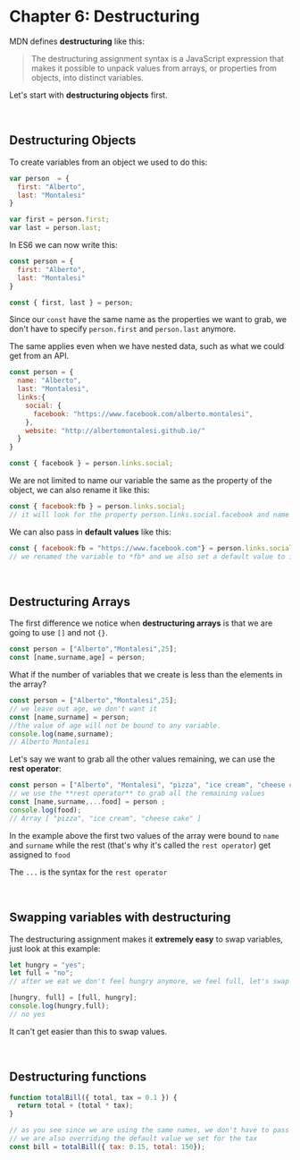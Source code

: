 # Chapter 6: Destructuring

MDN defines **destructuring** like this:

> The destructuring assignment syntax is a JavaScript expression that makes it possible to unpack values from arrays, or properties from objects, into distinct variables.

Let's start with **destructuring objects** first.

&nbsp;

## Destructuring Objects

To create variables from an object we used to do this:

```javascript
var person  = {
  first: "Alberto",
  last: "Montalesi"
}

var first = person.first;
var last = person.last;
```

In ES6 we can now write this:

```javascript
const person = {
  first: "Alberto",
  last: "Montalesi"
}

const { first, last } = person;
```

Since our `const` have the same name as the properties we want to grab, we don't have to specify `person.first` and `person.last` anymore.

The same applies even when we have nested data, such as what we could get from an API.

```javascript
const person = {
  name: "Alberto",
  last: "Montalesi",
  links:{
    social: {
      facebook: "https://www.facebook.com/alberto.montalesi",
    },
    website: "http://albertomontalesi.github.io/"
  }
}

const { facebook } = person.links.social;
```

We are not limited to name our variable the same as the property of the object, we can also rename it like this:

```javascript
const { facebook:fb } = person.links.social;
// it will look for the property person.links.social.facebook and name the variable fb
```

We can also pass in **default values** like this:

```javascript
const { facebook:fb = "https://www.facebook.com"} = person.links.social;
// we renamed the variable to *fb* and we also set a default value to it
```

&nbsp;

## Destructuring Arrays

The first difference we notice when **destructuring arrays** is that we are going to use `[]` and not `{}`.

```javascript
const person = ["Alberto","Montalesi",25];
const [name,surname,age] = person;
```

What if the number of variables that we create is less than the elements in the array?

```javascript
const person = ["Alberto","Montalesi",25];
// we leave out age, we don't want it
const [name,surname] = person;
//the value of age will not be bound to any variable.
console.log(name,surname);
// Alberto Montalesi
```

Let's say we want to grab all the other values remaining, we can use the **rest operator**:

```javascript
const person = ["Alberto", "Montalesi", "pizza", "ice cream", "cheese cake"];
// we use the **rest operator** to grab all the remaining values
const [name,surname,...food] = person ;
console.log(food);
// Array [ "pizza", "ice cream", "cheese cake" ]
```

In the example above the first two values of the array were bound to `name` and `surname` while the rest (that's why it's called the `rest operator`) get assigned to `food`

The `...` is the syntax for the `rest operator`

&nbsp;

## Swapping variables with destructuring

The destructuring assignment makes it **extremely easy** to swap variables, just look at this example:

```javascript
let hungry = "yes";
let full = "no";
// after we eat we don't feel hungry anymore, we feel full, let's swap the values

[hungry, full] = [full, hungry];
console.log(hungry,full);
// no yes
```

It can't get easier than this to swap values.

&nbsp;

## Destructuring functions

```javascript
function totalBill({ total, tax = 0.1 }) {
  return total + (total * tax);
}

// as you see since we are using the same names, we don't have to pass the arguments in the same order as when we declared the function
// we are also overriding the default value we set for the tax
const bill = totalBill({ tax: 0.15, total: 150});
```
